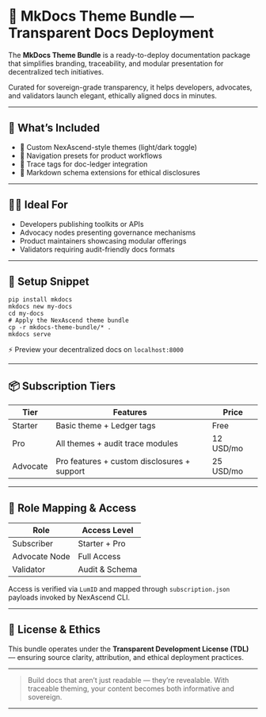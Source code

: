 # 🧱 MkDocs Theme Bundle — Transparent Docs Deployment

The **MkDocs Theme Bundle** is a ready-to-deploy documentation package that simplifies branding, traceability, and modular presentation for decentralized tech initiatives.

Curated for sovereign-grade transparency, it helps developers, advocates, and validators launch elegant, ethically aligned docs in minutes.

---

## 🎯 What’s Included

- 🎨 Custom NexAscend-style themes (light/dark toggle)
- 🧭 Navigation presets for product workflows
- 🧮 Trace tags for doc-ledger integration
- 📜 Markdown schema extensions for ethical disclosures

---

## 🧑‍🎓 Ideal For

- Developers publishing toolkits or APIs
- Advocacy nodes presenting governance mechanisms
- Product maintainers showcasing modular offerings
- Validators requiring audit-friendly docs formats

---

## 🧰 Setup Snippet

```
pip install mkdocs
mkdocs new my-docs
cd my-docs
# Apply the NexAscend theme bundle
cp -r mkdocs-theme-bundle/* .
mkdocs serve
```

⚡ Preview your decentralized docs on `localhost:8000`

---

## 📦 Subscription Tiers

| Tier     | Features                                      | Price     |
|----------|-----------------------------------------------|-----------|
| Starter  | Basic theme + Ledger tags                     | Free      |
| Pro      | All themes + audit trace modules              | 12 USD/mo |
| Advocate| Pro features + custom disclosures + support   | 25 USD/mo |

---

## 🔐 Role Mapping & Access

| Role          | Access Level     |
|---------------|------------------|
| Subscriber    | Starter + Pro    |
| Advocate Node | Full Access      |
| Validator     | Audit & Schema   |

Access is verified via `LumID` and mapped through `subscription.json` payloads invoked by NexAscend CLI.

---

## 📄 License & Ethics

This bundle operates under the **Transparent Development License (TDL)** — ensuring source clarity, attribution, and ethical deployment practices.

---

> Build docs that aren’t just readable — they’re revealable. With traceable theming, your content becomes both informative and sovereign.


---
